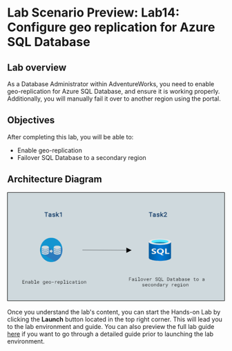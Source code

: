 # Lab Scenario Preview: Lab14: Configure geo replication for Azure SQL Database

## Lab overview

As a Database Administrator within AdventureWorks, you need to enable geo-replication for Azure SQL Database, and ensure it is working properly. Additionally, you will manually fail it over to another region using the portal.

## Objectives

After completing this lab, you will be able to:

- Enable geo-replication
- Failover SQL Database to a secondary region

## Architecture Diagram

![](./images/preview14.png)

Once you understand the lab's content, you can start the Hands-on Lab by clicking the **Launch** button located in the top right corner. This will lead you to the lab environment and guide. You can also preview the full lab guide [here](https://experience.cloudlabs.ai/#/labguidepreview/3a90d263-187d-4c4a-bd76-5f1ea1682ec0) if you want to go through a detailed guide prior to launching the lab environment. 
